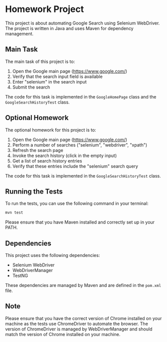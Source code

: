# Homework Project

This project is about automating Google Search using Selenium WebDriver. The project is written in Java and uses Maven for dependency management.

## Main Task

The main task of this project is to:

1. Open the Google main page (https://www.google.com/)
2. Verify that the search input field is available
3. Enter "selenium" in the search input
4. Submit the search

The code for this task is implemented in the `GoogleHomePage` class and the `GoogleSearchHistoryTest` class.

## Optional Homework

The optional homework for this project is to:

1. Open the Google main page (https://www.google.com/)
2. Perform a number of searches ("selenium", "webdriver", "xpath")
3. Refresh the search page
4. Invoke the search history (click in the empty input)
5. Get a list of search history entries
6. Verify that these entries include the "selenium" search query

The code for this task is implemented in the `GoogleSearchHistoryTest` class.

## Running the Tests

To run the tests, you can use the following command in your terminal:

```bash
mvn test
```

Please ensure that you have Maven installed and correctly set up in your PATH.

## Dependencies

This project uses the following dependencies:

- Selenium WebDriver
- WebDriverManager
- TestNG

These dependencies are managed by Maven and are defined in the `pom.xml` file.

## Note

Please ensure that you have the correct version of Chrome installed on your machine as the tests use ChromeDriver to automate the browser. The version of ChromeDriver is managed by WebDriverManager and should match the version of Chrome installed on your machine.